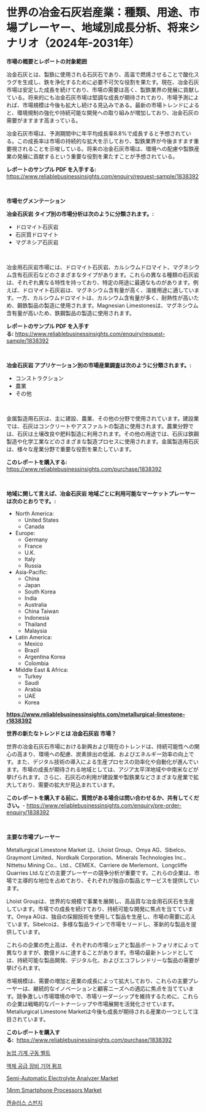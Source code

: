 <p><h1>世界の冶金石灰岩産業：種類、用途、市場プレーヤー、地域別成長分析、将来シナリオ（2024年-2031年）</h1></p><p><strong>市場の概要とレポートの対象範囲</strong></p>
<p><p>冶金石灰とは、製鉄に使用される石灰石であり、高温で燃焼させることで酸化スラグを生成し、鉄を浄化するために必要不可欠な役割を果たす。現在、冶金石灰市場は安定した成長を続けており、市場の需要は高く、製鉄業界の発展に貢献している。将来的にも冶金石灰市場は堅調な成長が期待されており、市場予測によれば、市場規模は今後も拡大し続ける見込みである。最新の市場トレンドによると、環境規制の強化や持続可能な開発への取り組みが増加しており、冶金石灰の需要がますます高まっている。</p><p>冶金石灰市場は、予測期間中に年平均成長率8.8%で成長すると予想されている。この成長率は市場の持続的な拡大を示しており、製鉄業界が今後ますます重要視されることを示唆している。将来の冶金石灰市場は、環境への配慮や製鉄産業の発展に貢献するという重要な役割を果たすことが予想されている。</p></p>
<p><strong>レポートのサンプル PDF を入手する:</strong> <a href="https://www.reliablebusinessinsights.com/enquiry/request-sample/1838392">https://www.reliablebusinessinsights.com/enquiry/request-sample/1838392</a></p>
<p>&nbsp;</p>
<p><strong>市場セグメンテーション</strong></p>
<p><strong>冶金石灰岩 タイプ別の市場分析は次のように分類されます。:</strong></p>
<p><ul><li>ドロマイト石灰岩</li><li>石灰質ドロマイト</li><li>マグネシア石灰岩</li></ul></p>
<p>&nbsp;</p>
<p><p>冶金用石灰岩市場には、ドロマイト石灰岩、カルシウムドロマイト、マグネシウム含有石灰石などのさまざまなタイプがあります。これらの異なる種類の石灰岩は、それぞれ異なる特性を持っており、特定の用途に最適なものがあります。例えば、ドロマイト石灰岩は、マグネシウム含有量が高く、溶接用途に適しています。一方、カルシウムドロマイトは、カルシウム含有量が多く、耐熱性が高いため、鋼鉄製品の製造に使用されます。Magnesian Limestonesは、マグネシウム含有量が高いため、鉄鋼製品の製造に使用されます。</p></p>
<p><strong>レポートのサンプル PDF を入手する:</strong>&nbsp;<a href="https://www.reliablebusinessinsights.com/enquiry/request-sample/1838392">https://www.reliablebusinessinsights.com/enquiry/request-sample/1838392</a></p>
<p>&nbsp;</p>
<p><strong> 冶金石灰岩 アプリケーション別の市場産業調査は次のように分類されます。:</strong></p>
<p><ul><li>コンストラクション</li><li>農業</li><li>その他</li></ul></p>
<p>&nbsp;</p>
<p><p>金属製造用石灰は、主に建設、農業、その他の分野で使用されています。建設業では、石灰はコンクリートやアスファルトの製造に使用されます。農業分野では、石灰は土壌改良や肥料製造に利用されます。その他の用途では、石灰は鉄鋼製造や化学工業などのさまざまな製造プロセスに使用されます。金属製造用石灰は、様々な産業分野で重要な役割を果たしています。</p></p>
<p><strong>このレポートを購入する:</strong>&nbsp; <a href="https://www.reliablebusinessinsights.com/purchase/1838392">https://www.reliablebusinessinsights.com/purchase/1838392</a></p>
<p>&nbsp;</p>
<p><strong>地域に関して言えば、冶金石灰岩 地域ごとに利用可能なマーケットプレーヤーは次のとおりです。:</strong></p>
<p><ul>
    <li>
        North America:
        <ul>
            <li>United States</li>
            <li>Canada</li>
        </ul>
    </li>
    <li>
        Europe:
        <ul>
            <li>Germany</li>
            <li>France</li>
            <li>U.K.</li>
            <li>Italy</li>
            <li>Russia</li>
        </ul>
    </li>
    <li>
        Asia-Pacific:
        <ul>
            <li>China</li>
            <li>Japan</li>
            <li>South Korea</li>
            <li>India</li>
            <li>Australia</li>
            <li>China Taiwan</li>
            <li>Indonesia</li>
            <li>Thailand</li>
            <li>Malaysia</li>
        </ul>
    </li>
    <li>
        Latin America:
        <ul>
            <li>Mexico</li>
            <li>Brazil</li>
            <li>Argentina Korea</li>
            <li>Colombia</li>
        </ul>
    </li>
    <li>
        Middle East & Africa:
        <ul>
            <li>Turkey</li>
            <li>Saudi</li>
            <li>Arabia</li>
            <li>UAE</li>
            <li>Korea</li>
        </ul>
    </li>
    </ul></p>
<p><strong><a href="https://www.reliablebusinessinsights.com/metallurgical-limestone-r1838392">https://www.reliablebusinessinsights.com/metallurgical-limestone-r1838392</a></strong>&nbsp;</p>
<p><strong>世界の新たなトレンドとは 冶金石灰岩 市場？</strong></p>
<p><p>世界の冶金石灰石市場における新興および現在のトレンドは、持続可能性への関心の高まり、環境への配慮、炭素排出の低減、およびエネルギー効率の向上です。また、デジタル技術の導入による生産プロセスの効率化や自動化が進んでいます。市場の成長が期待される地域としては、アジア太平洋地域や中南米などが挙げられます。さらに、石灰石の利用が建設業や製鉄業などさまざまな産業で拡大しており、需要の拡大が見込まれています。</p></p>
<p><strong>このレポートを購入する前に、質問がある場合は問い合わせるか、共有してください。</strong>- <a href="https://www.reliablebusinessinsights.com/enquiry/pre-order-enquiry/1838392">https://www.reliablebusinessinsights.com/enquiry/pre-order-enquiry/1838392</a></p>
<p>&nbsp;</p>
<p><strong>主要な市場プレーヤー</strong></p>
<p><p>Metallurgical Limestone Market は、Lhoist Group、Omya AG、Sibelco、Graymont Limited、Nordkalk Corporation、Minerals Technologies Inc.、Nittetsu Mining Co.、Ltd.、CEMEX、Carriere de Merlemont、Longcliffe Quarries Ltd.などの主要プレーヤーの競争分析が重要です。これらの企業は、市場で主導的な地位を占めており、それぞれが独自の製品とサービスを提供しています。</p><p>Lhoist Groupは、世界的な規模で事業を展開し、高品質な冶金用石灰石を生産しています。市場での成長を続けており、持続可能な開発に焦点を当てています。Omya AGは、独自の採掘技術を使用して製品を生産し、市場の需要に応えています。Sibelcoは、多様な製品ラインで市場をリードし、革新的な製品を提供しています。</p><p>これらの企業の売上高は、それぞれの市場シェアと製品ポートフォリオによって異なりますが、数億ドルに達することがあります。市場の最新トレンドとしては、持続可能な製品開発、デジタル化、およびエコフレンドリーな製品の需要が挙げられます。</p><p>市場規模は、需要の増加と産業の成長によって拡大しており、これらの主要プレーヤーは、継続的なイノベーションと顧客ニーズへの適応に焦点を当てています。競争激しい市場環境の中で、市場リーダーシップを維持するために、これらの企業は戦略的なパートナーシップや市場展開を活発化させています。Metallurgical Limestone Marketは今後も成長が期待される産業の一つとして注目されています。</p></p>
<p><strong>このレポートを購入する:</strong>&nbsp;&nbsp;<a href="https://www.reliablebusinessinsights.com/purchase/1838392">https://www.reliablebusinessinsights.com/purchase/1838392</a></p>
<p><p><a href="https://medium.com/@jerrodhilll68/%EB%86%8D%EC%97%85-%EA%B8%B0%EA%B3%84-%EB%93%9C%EB%9D%BC%EC%9D%B4%EB%B8%8C-%EB%B2%A8%ED%8A%B8-%EC%8B%9C%EC%9E%A5-%EB%B3%B4%EA%B3%A0%EC%84%9C%EB%8A%94-%EC%9D%B4-%EC%8B%9C%EC%9E%A5%EC%9D%98-%EC%B5%9C%EC%8B%A0-%ED%8A%B8%EB%A0%8C%EB%93%9C%EC%99%80-%EC%84%B1%EC%9E%A5-%EA%B8%B0%ED%9A%8C%EB%A5%BC-%EB%B0%9D%ED%98%80%EC%A4%8D%EB%8B%88%EB%8B%A4-efa4c0d64ebb">농업 기계 구동 벨트</a></p><p><a href="https://github.com/mduzzalmduzzal601/Market-Research-Report-List-1/blob/main/184757898255.md">액체 공급 장비 기어 펌프</a></p><p><a href="https://github.com/globismark/Market-Research-Report-List-3/blob/main/semi-automatic-electrolyte-analyzer-market.md">Semi-Automatic Electrolyte Analyzer Market</a></p><p><a href="https://issuu.com/reportprime-2/docs/14nm-smartphone-processors-market-size-2030.pptx">14nm Smartphone Processors Market</a></p><p><a href="https://medium.com/@felipegrrady654556/%EA%B3%A8%EC%A0%88-%ED%95%B4%EB%A7%88-%EC%8B%9C%EC%9E%A5-%EA%B7%9C%EB%AA%A8%EB%8A%94-%EA%B8%80%EB%A1%9C%EB%B2%8C-%EC%82%B0%EC%97%85%EC%97%90%EC%84%9C-%EC%B5%9C%EC%A0%81%EC%9D%98-%EB%A7%88%EC%BC%80%ED%8C%85-%EC%B1%84%EB%84%90%EC%9D%84-%EB%93%9C%EB%9F%AC%EB%83%85%EB%8B%88%EB%8B%A4-d9933036f016">캔슬러스 스펀지</a></p></p>